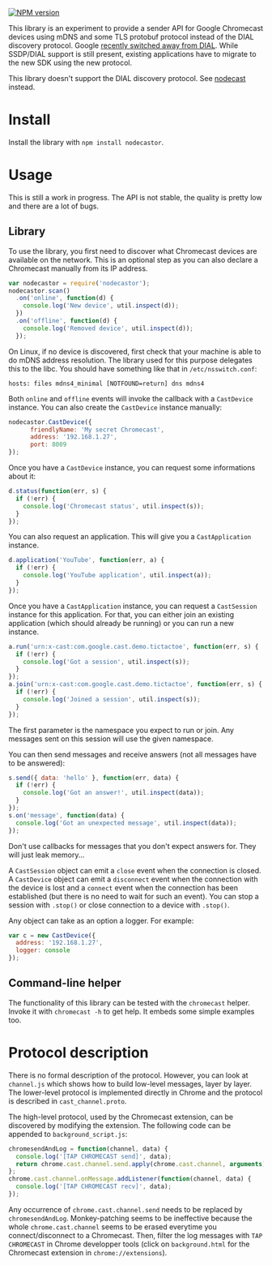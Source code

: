 [![NPM version](https://badge.fury.io/js/nodecastor.png)](http://badge.fury.io/js/nodecastor)

This library is an experiment to provide a sender API for Google
Chromecast devices using mDNS and some TLS protobuf protocol instead
of the DIAL discovery protocol. Google
[recently switched away from DIAL][1]. While SSDP/DIAL support is
still present, existing applications have to migrate to the new SDK
using the new protocol.

This library doesn't support the DIAL discovery protocol. See
[nodecast][] instead.

[1]: https://plus.google.com/+SebastianMauer/posts/83hTniKEDwN
[nodecast]: https://github.com/wearefractal/nodecast

# Install

Install the library with `npm install nodecastor`.

# Usage

This is still a work in progress. The API is not stable, the quality
is pretty low and there are a lot of bugs.

## Library

To use the library, you first need to discover what Chromecast devices
are available on the network. This is an optional step as you can also
declare a Chromecast manually from its IP address.

```javascript
var nodecastor = require('nodecastor');
nodecastor.scan()
  .on('online', function(d) {
    console.log('New device', util.inspect(d));
  })
  .on('offline', function(d) {
    console.log('Removed device', util.inspect(d));
  });
```


On Linux, if no device is discovered, first check that your machine is
able to do mDNS address resolution. The library used for this purpose
delegates this to the libc. You should have something like that in
`/etc/nsswitch.conf`:

    hosts: files mdns4_minimal [NOTFOUND=return] dns mdns4

Both `online` and `offline` events will invoke the callback with a
`CastDevice` instance. You can also create the `CastDevice` instance
manually:

```javascript
nodecastor.CastDevice({
      friendlyName: 'My secret Chromecast',
      address: '192.168.1.27',
      port: 8009
});
```

Once you have a `CastDevice` instance, you can request some
informations about it:

```javascript
d.status(function(err, s) {
  if (!err) {
    console.log('Chromecast status', util.inspect(s));
  }
});
```

You can also request an application. This will give you a
`CastApplication` instance.

```javascript
d.application('YouTube', function(err, a) {
  if (!err) {
    console.log('YouTube application', util.inspect(a));
  }
});
```

Once you have a `CastApplication` instance, you can request a
`CastSession` instance for this application. For that, you can either
join an existing application (which should already be running) or you
can run a new instance.

```javascript
a.run('urn:x-cast:com.google.cast.demo.tictactoe', function(err, s) {
  if (!err) {
    console.log('Got a session', util.inspect(s));
  }
});
a.join('urn:x-cast:com.google.cast.demo.tictactoe', function(err, s) {
  if (!err) {
    console.log('Joined a session', util.inspect(s));
  }
});
```

The first parameter is the namespace you expect to run or join. Any
messages sent on this session will use the given namespace.

You can then send messages and receive answers (not all messages have
to be answered):

```javascript
s.send({ data: 'hello' }, function(err, data) {
  if (!err) {
    console.log('Got an answer!', util.inspect(data));
  }
});
s.on('message', function(data) {
  console.log('Got an unexpected message', util.inspect(data));
});
```

Don't use callbacks for messages that you don't expect answers
for. They will just leak memory...

A `CastSession` object can emit a `close` event when the connection is
closed. A `CastDevice` object can emit a `disconnect` event when the
connection with the device is lost and a `connect` event when the
connection has been established (but there is no need to wait for such
an event). You can stop a session with `.stop()` or close connection
to a device with `.stop()`.

Any object can take as an option a logger. For example:

```javascript
var c = new CastDevice({
  address: '192.168.1.27',
  logger: console
});
```

## Command-line helper

The functionality of this library can be tested with the `chromecast`
helper. Invoke it with `chromecast -h` to get help. It embeds some
simple examples too.

# Protocol description

There is no formal description of the protocol. However, you can look
at `channel.js` which shows how to build low-level messages, layer by
layer. The lower-level protocol is implemented directly in Chrome and
the protocol is described in `cast_channel.proto`.

The high-level protocol, used by the Chromecast extension, can be
discovered by modifying the extension. The following code can be
appended to `background_script.js`:

```javascript
chromesendAndLog = function(channel, data) {
  console.log('[TAP CHROMECAST send]', data);
  return chrome.cast.channel.send.apply(chrome.cast.channel, arguments);
};
chrome.cast.channel.onMessage.addListener(function(channel, data) {
  console.log('[TAP CHROMECAST recv]', data);
});
```

Any occurrence of `chrome.cast.channel.send` needs to be replaced by
`chromesendAndLog`. Monkey-patching seems to be ineffective because
the whole `chrome.cast.channel` seems to be erased everytime you
connect/disconnect to a Chromecast. Then, filter the log messages with
`TAP CHROMECAST` in Chrome developper tools (click on
`background.html` for the Chromecast extension in
`chrome://extensions`).

